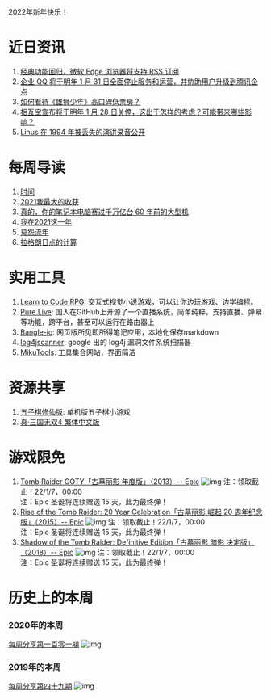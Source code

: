 2022年新年快乐！

# 近日资讯

1. [经典功能回归，微软 Edge 浏览器将支持 RSS 订阅](https://www.sohu.com/a/511773559_114760)
2. [企业 QQ 将于明年 1 月 31 日全面停止服务和运营，并协助用户升级到腾讯企点](https://www.163.com/dy/article/GS5DLJJ80511B8LM.html)
3. [如何看待《雄狮少年》高口碑低票房？](https://www.zhihu.com/question/507465329)
4. [相互宝宣布将于明年 1 月 28 日关停，这出于怎样的考虑？可能带来哪些影响？](https://www.zhihu.com/question/508814713)
5. [Linus 在 1994 年被丢失的演讲录音公开](https://www.oschina.net/news/175708/lost-talks-from-linus-at-decus94)

# 每周导读

1. [时间](https://mp.weixin.qq.com/s/xLPq3mGAMKtThdWxo8depw)
2. [2021我最大的收获](https://mp.weixin.qq.com/s/DTf4A2EEM9Sa4CwqnxYEpA)
3. [真的，你的笔记本电脑赛过千万亿台 60 年前的大型机](https://mp.weixin.qq.com/s/TIrUTeh1B3_SmowRTCQOHg)
4. [我在2021这一年](https://mp.weixin.qq.com/s/g_s5OsuO03eKwzNSwAbTtQ)
5. [莫怨流年](https://mp.weixin.qq.com/s/dgXWMrTr0S1EUEFtA0sHyQ)
6. [拉格朗日点的计算](https://mp.weixin.qq.com/s/aXScUzGLDpEllCLi--H_JQ)

# 实用工具

1. [Learn to Code RPG](https://github.com/freeCodeCamp/LearnToCodeRPG): 交互式视觉小说游戏，可以让你边玩游戏、边学编程。
2. [Pure Live](https://github.com/iyear/pure-live-core): 国人在GitHub上开源了一个直播系统，简单纯粹，支持直播、弹幕等功能，跨平台，甚至可以运行在路由器上
3. [Bangle-io](https://github.com/bangle-io/bangle-io): 网页版所见即所得笔记应用，本地化保存markdown
4. [log4jscanner](https://github.com/google/log4jscanner): google 出的 log4j 漏洞文件系统扫描器
5. [MikuTools](https://tools.miku.ac/): 工具集合网站，界面简洁

# 资源共享

1. [五子棋修仙版](https://cloudpigapp.com/gobang/): 单机版五子棋小游戏
2. [真·三国无双4 繁体中文版](https://www.aliyundrive.com/s/ihiLgxuubqW)

# 游戏限免

1. [Tomb Raider GOTY「古墓丽影 年度版」（2013）-- Epic](https://www.epicgames.com/store/en-US/p/rise-of-the-tomb-raider)
![img](http://mmbiz.qpic.cn/sz_mmbiz_png/pDARXZuibAKQzmY71lVcI6WqPgunDAY34sia4icdlFRFCzXiclKlL2ibST19MIonSIA8SuFibjNkRzp22e7t6VodAQ7w/0?wx_fmt=png)
注：领取截止！22/1/7，00:00   
注：Epic 圣诞将连续赠送 15 天，此为最终弹！  
2. [Rise of the Tomb Raider: 20 Year Celebration「古墓丽影 崛起 20 周年纪念版」（2015）-- Epic](https://www.epicgames.com/store/en-US/p/shadow-of-the-tomb-raider)
![img](http://mmbiz.qpic.cn/sz_mmbiz_png/pDARXZuibAKQzmY71lVcI6WqPgunDAY34IHyaEnhD4u85KU4HG2XBl7bkhkiaJhSrcbKuKibjPJedFmGVRkw7ZBhQ/0?wx_fmt=png)
注：领取截止！22/1/7，00:00   
注：Epic 圣诞将连续赠送 15 天，此为最终弹！  
3. [Shadow of the Tomb Raider: Definitive Edition「古墓丽影 暗影 决定版」（2018）-- Epic](https://www.epicgames.com/store/en-US/p/tomb-raider)
![img](http://mmbiz.qpic.cn/sz_mmbiz_png/pDARXZuibAKQzmY71lVcI6WqPgunDAY34tA8KXeHiautwKXH9mpRH8e1bkFibqfQeI9UbDPUtSWicvBQ1RclvRXcyw/0?wx_fmt=png)
注：领取截止！22/1/7，00:00  
注：Epic 圣诞将连续赠送 15 天，此为最终弹！  

# 历史上的本周

### 2020年的本周

[每周分享第一百零一期](https://mp.weixin.qq.com/s/iOwHBQrQiTUYT_UNDkTflA)
![img](https://mmbiz.qpic.cn/sz_mmbiz_jpg/pDARXZuibAKTkrIEcz30HZ9BlLib1tQlhibeyeEzfe2ZHchNeibKrYD0ksibfbrgpx5Q0PBDKgrCqtSMJSOibcTTAQiag/640?wx_fmt=jpeg&tp=webp&wxfrom=5&wx_lazy=1&wx_co=1)

### 2019年的本周

[每周分享第四十九期](https://mp.weixin.qq.com/s?__biz=MzI3MDA2MDA3NQ==&mid=2657570682&idx=1&sn=92bcc8810055022e6028ebf108ea439e&scene=21#wechat_redirect)
![img](https://mmbiz.qpic.cn/sz_mmbiz_png/pDARXZuibAKTD5CXQqv1rXn81lGgMkZBpasS2lySjia07lhUiajwELzeLQlHVYKh2hXfsumCbSYUlEVHUaOUVXSEQ/640?wx_fmt=png&tp=webp&wxfrom=5&wx_lazy=1&wx_co=1)
